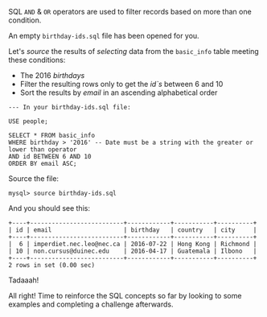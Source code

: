 SQL `AND` & `OR` operators are used to filter records based on more than one condition.

An empty `birthday-ids.sql` file has been opened for you.

Let's _source_ the results of _selecting_ data from the `basic_info` table meeting these conditions:

- The 2016 _birthdays_
- Filter the resulting rows only to get the _id`s_ between 6 and 10
- Sort the results by _email_ in an ascending alphabetical order

```
--- In your birthday-ids.sql file:

USE people;

SELECT * FROM basic_info 
WHERE birthday > '2016' -- Date must be a string with the greater or lower than operator
AND id BETWEEN 6 AND 10 
ORDER BY email ASC;
```

Source the file:

```
mysql> source birthday-ids.sql
```
And you should see this:
```
+----+--------------------------+------------+-----------+----------+
| id | email                    | birthday   | country   | city     |
+----+--------------------------+------------+-----------+----------+
|  6 | imperdiet.nec.leo@nec.ca | 2016-07-22 | Hong Kong | Richmond |
| 10 | non.cursus@duinec.edu    | 2016-04-17 | Guatemala | Ilbono   |
+----+--------------------------+------------+-----------+----------+
2 rows in set (0.00 sec)
```

Tadaaah!

All right! Time to reinforce the SQL concepts so far by looking to some examples and completing a challenge afterwards.